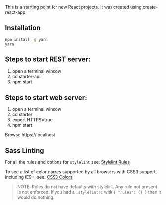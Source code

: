 This is a starting point for new React projects.
It was created using create-react-app.

## Installation
```bash
npm install -g yarn
yarn
```

## Steps to start REST server:
1. open a terminal window
2. cd starter-api
3. npm start

## Steps to start web server:
1. open a terminal window
2. cd starter
3. export HTTPS=true
4. npm start

Browse https://localhost

## Sass Linting
For all the rules and options for `stylelint` see:
[Stylelint Rules](https://github.com/stylelint/stylelint/blob/master/docs/user-guide/example-config.md)

To see a list of color names supported by all browsers with CSS3 support, including IE9+, see:
[CSS3 Colors](https://www.w3.org/TR/css3-color/#svg-color)

> NOTE: Rules do not have defaults with stylelint. Any rule not present is not enforced.
> If you had a `.stylelintrc` with `{ "rules": {} }` then it would do nothing.
